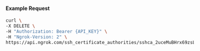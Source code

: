 <!-- Code generated for API Clients. DO NOT EDIT. -->

#### Example Request

```bash
curl \
-X DELETE \
-H "Authorization: Bearer {API_KEY}" \
-H "Ngrok-Version: 2" \
https://api.ngrok.com/ssh_certificate_authorities/sshca_2uceMuBHrx69zsLmlI7qDyNMutQ
```
